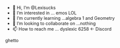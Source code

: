 - 👋 Hi, I’m @Lexisucks
- 👀 I’m interested in ... emos LOL
- 🌱 I’m currently learning ...algebra 1 and Geometry
- 💞️ I’m looking to collaborate on ...nothing 
- 📫 How to reach me ... dyslexic 6258 <- Discord 
<!--- I hate everyone 
Lexisucks/Lexisucks is a ✨ special ✨ repository because its `README.md` (this file) appears on your GitHub profile.
You can click the Preview link to take a look at your changes.
---> ghetto 
